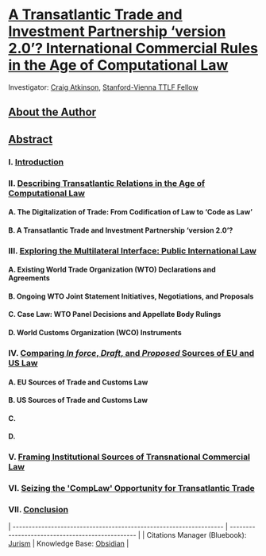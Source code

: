 # [A Transatlantic Trade and Investment Partnership ‘version 2.0’? International Commercial Rules in the Age of Computational Law](https://github.com/lexmerca/TTIPv2_ToC)

Investigator: [Craig Atkinson](https://law.stanford.edu/directory/craig-atkinson/), [Stanford-Vienna TTLF Fellow](https://law.stanford.edu/transatlantic-technology-law-forum/#slsnav-fellows)

## [About the Author](https://github.com/lexmerca/TTIPv2_ToC/blob/main/Author.md)

## [Abstract](https://github.com/lexmerca/TTIPv2_ToC/blob/main/Abstract.md)

### I. [Introduction](https://github.com/lexmerca/TTIPv2_1/)

### II. [Describing Transatlantic Relations in the Age of Computational Law](https://github.com/lexmerca/TTIPv2_2/)

#### A. The Digitalization of Trade: From Codification of Law to ‘Code as Law’ 

#### B. A Transatlantic Trade and Investment Partnership ‘version 2.0’?

### III. [Exploring the Multilateral Interface: Public International Law](https://github.com/lexmerca/TTIPv2_3/)

#### A. Existing World Trade Organization (WTO) Declarations and Agreements

#### B. Ongoing WTO Joint Statement Initiatives, Negotiations, and Proposals

#### C. Case Law: WTO Panel Decisions and Appellate Body Rulings

#### D. World Customs Organization (WCO) Instruments

### IV. [Comparing *In force*, *Draft*, and *Proposed* Sources of EU and US Law](https://github.com/lexmerca/TTIPv2_4/)

#### A. EU Sources of Trade and Customs Law

#### B. US Sources of Trade and Customs Law

#### C.

#### D.

### V. [Framing Institutional Sources of Transnational Commercial Law](https://github.com/lexmerca/TTIPv2_5/)

### VI. [Seizing the 'CompLaw' Opportunity for Transatlantic Trade](https://github.com/lexmerca/TTIPv2_6/)

### VII. [Conclusion](https://github.com/lexmerca/TTIPv2_7)


| ------------------------------------------------------------------ | ------------------------------------------------ |
| Citations Manager (Bluebook): [Jurism](https://juris-m.github.io/) | Knowledge Base: [Obsidian](https://obsidian.md/) |






